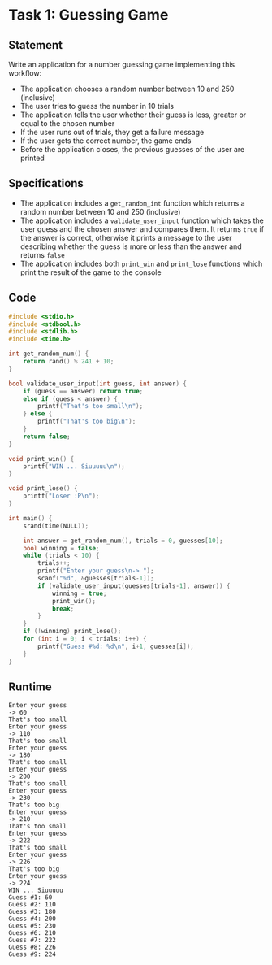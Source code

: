 # Task 1: Guessing Game

## Statement

Write an application for a number guessing game implementing this workflow:

* The application chooses a random number between 10 and 250 (inclusive)
* The user tries to guess the number in 10 trials
* The application tells the user whether their guess is less, greater or equal to the chosen number
* If the user runs out of trials, they get a failure message
* If the user gets the correct number, the game ends
* Before the application closes, the previous guesses of the user are printed

## Specifications

* The application includes a `get_random_int` function which returns a random number between 10 and 250 (inclusive)
* The application includes a `validate_user_input` function which takes the user guess and the chosen answer and compares them. It returns `true` if the answer is correct, otherwise it prints a message to the user describing whether the guess is more or less than the answer and returns `false`
* The application includes both `print_win` and `print_lose` functions which print the result of the game to the console

## Code
```c
#include <stdio.h>
#include <stdbool.h>
#include <stdlib.h>
#include <time.h>

int get_random_num() {
    return rand() % 241 + 10;
}

bool validate_user_input(int guess, int answer) {
    if (guess == answer) return true;
    else if (guess < answer) {
        printf("That's too small\n");
    } else {
        printf("That's too big\n");
    }
    return false;
}

void print_win() {
    printf("WIN ... Siuuuuu\n");
}

void print_lose() {
    printf("Loser :P\n");
}

int main() {
    srand(time(NULL));

    int answer = get_random_num(), trials = 0, guesses[10];
    bool winning = false;
    while (trials < 10) {
        trials++;
        printf("Enter your guess\n-> ");
        scanf("%d", &guesses[trials-1]);
        if (validate_user_input(guesses[trials-1], answer)) {
            winning = true;
            print_win();
            break;
        }
    }
    if (!winning) print_lose();
    for (int i = 0; i < trials; i++) {
        printf("Guess #%d: %d\n", i+1, guesses[i]);
    }
}
```

## Runtime
```
Enter your guess
-> 60
That's too small
Enter your guess
-> 110
That's too small
Enter your guess
-> 180
That's too small
Enter your guess
-> 200
That's too small
Enter your guess
-> 230
That's too big
Enter your guess
-> 210
That's too small
Enter your guess
-> 222
That's too small
Enter your guess
-> 226
That's too big
Enter your guess
-> 224
WIN ... Siuuuuu
Guess #1: 60
Guess #2: 110
Guess #3: 180
Guess #4: 200
Guess #5: 230
Guess #6: 210
Guess #7: 222
Guess #8: 226
Guess #9: 224
```